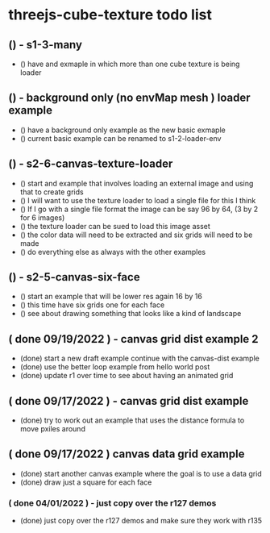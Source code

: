 # threejs-cube-texture todo list

## () - s1-3-many
* () have and exmaple in which more than one cube texture is being loader

## () - background only (no envMap mesh ) loader example
* () have a background only example as the new basic exmaple
* () current basic example can be renamed to s1-2-loader-env

## () - s2-6-canvas-texture-loader
* () start and example that involves loading an external image and using that to create grids
* () I will want to use the texture loader to load a single file for this I think
* () If I go with a single file format the image can be say 96 by 64, (3 by 2 for 6 images)
* () the texture loader can be sued to load this image asset
* () the color data will need to be extracted and six grids will need to be made
* () do everything else as always with the other examples

## () - s2-5-canvas-six-face
* () start an example that will be lower res again 16 by 16
* () this time have six grids one for each face
* () see about drawing something that looks like a kind of landscape

## ( done 09/19/2022 )  - canvas grid dist example 2
* (done) start a new draft example continue with the canvas-dist example
* (done) use the better loop example from hello world post
* (done) update r1 over time to see about having an animated grid

## ( done 09/17/2022 ) - canvas grid dist example
* (done) try to work out an example that uses the distance formula to move pxiles around

## ( done 09/17/2022 ) canvas data grid example
* (done) start another canvas example where the goal is to use a data grid
* (done) draw just a square for each face

### ( done 04/01/2022 ) - just copy over the r127 demos
* (done) just copy over the r127 demos and make sure they work with r135
